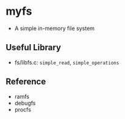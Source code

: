 # myfs

- A simple in-memory file system

## Useful Library

- fs/libfs.c: `simple_read`, `simple_operations`

## Reference

- ramfs
- debugfs
- procfs
